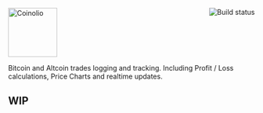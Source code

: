 <a href="https://github.com/coinolio/Coinolio"><img src="https://user-images.githubusercontent.com/367517/34615573-47673e96-f22d-11e7-9276-7f71779df8f3.png" alt="Coinolio" height="100"/></a>
<a href="https://travis-ci.org/coinolio/coinolio"><img align="right" src="https://travis-ci.org/coinolio/coinolio.svg?branch=master" alt="Build status" /></a>

Bitcoin and Altcoin trades logging and tracking. Including Profit / Loss calculations, Price Charts and realtime updates.

## WIP